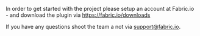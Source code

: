 In order to get started with the project please setup an account at Fabric.io - and download the plugin via https://fabric.io/downloads 

If you have any questions shoot the team a not via support@fabric.io. 